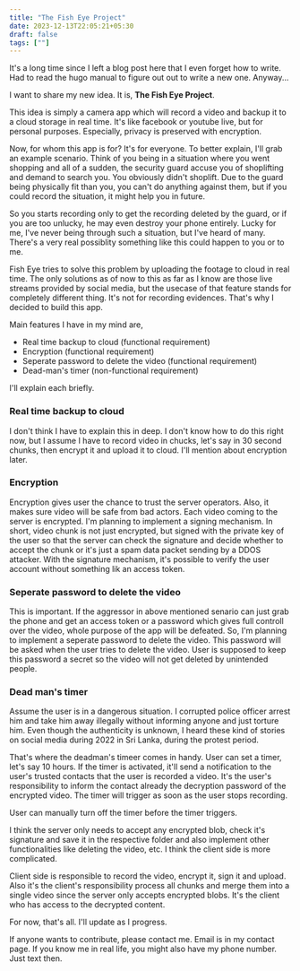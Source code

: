 ```yaml
---
title: "The Fish Eye Project"
date: 2023-12-13T22:05:21+05:30
draft: false
tags: [""]
---
```


It's a long time since I left a blog post here that I even forget how to write.
Had to read the hugo manual to figure out out to write a new one. Anyway...

I want to share my new idea. It is, **The Fish Eye Project**. 

This idea is simply a camera app which will record a video and backup it to a
cloud storage in real time. It's like facebook or youtube live, but for personal
purposes. Especially, privacy is preserved with encryption.

Now, for whom this app is for? It's for everyone. To better explain, I'll grab
an example scenario. Think of you being in a situation where you went shopping
and all of a sudden, the security guard accuse you of shoplifting and demand to
search you. You obviously didn't shoplift. Due to the guard being physically fit
than you, you can't do anything against them, but if you could record the
situation, it might help you in future.

So you starts recording only to get the recording deleted by the guard, or if
you are too unlucky, he may even destroy your phone entirely. Lucky for me, I've
never being through such a situation, but I've heard of many. There's a very
real possiblity something like this could happen to you or to me.

Fish Eye tries to solve this problem by uploading the footage to cloud in real
time. The only solutions as of now to this as far as I know are those live
streams provided by social media, but the usecase of that feature stands for
completely different thing. It's not for recording evidences. That's why I
decided to build this app.

Main features I have in my mind are,

* Real time backup to cloud (functional requirement) 
* Encryption (functional requirement) 
* Seperate password to delete the video (functional requirement)
* Dead-man's timer (non-functional requirement)

I'll explain each briefly.

### Real time backup to cloud

I don't think I have to explain this in deep. I don't know how to do this right
now, but I assume I have to record video in chucks, let's say in 30 second
chunks, then encrypt it and upload it to cloud. I'll mention about encryption
later.

### Encryption

Encryption gives user the chance to trust the server operators. Also, it makes
sure video will be safe from bad actors. Each video coming to the server is
encrypted. I'm planning to implement a signing mechanism. In short, video chunk
is not just encrypted, but signed with the private key of the user so that the
server can check the signature and decide whether to accept the chunk or it's
just a spam data packet sending by a DDOS attacker. With the signature
mechanism, it's possible to verify the user account without something lik an
access token.

### Seperate password to delete the video

This is important. If the aggressor in above mentioned senario can just grab the
phone and get an access token or a password which gives full controll over the
video, whole purpose of the app will be defeated. So, I'm planning to implement
a seperate password to delete the video. This password will be asked when the
user tries to delete the video. User is supposed to keep this password a secret
so the video will not get deleted by unintended people.

### Dead man's timer

Assume the user is in a dangerous situation. I corrupted police officer arrest
him and take him away illegally without informing anyone and just torture him.
Even though the authenticity is unknown, I heard these kind of stories on social
media during 2022 in Sri Lanka, during the protest period.

That's where the deadman's timeer comes in handy. User can set a timer, let's
say 10 hours. If the timer is activated, it'll send a notification to the user's
trusted contacts that the user is recorded a video. It's the user's
responsibility to inform the contact already the decryption password of the
encrypted video. The timer will trigger as soon as the user stops recording. 

User can manually turn off the timer before the timer triggers.

<div class="hr"></div>

I think the server only needs to accept any encrypted blob, check it's signature
and save it in the respective folder and also implement other functionalities
like deleting the video, etc. I think the client side is more complicated.

Client side is responsible to record the video, encrypt it, sign it and upload.
Also it's the client's responsibility process all chunks and merge them into a
single video since the server only accepts encrypted blobs. It's the client who
has access to the decrypted content.

For now, that's all. I'll update as I progress.

If anyone wants to contribute, please contact me. Email is in my contact page.
If you know me in real life, you might also have my phone number. Just text
then.